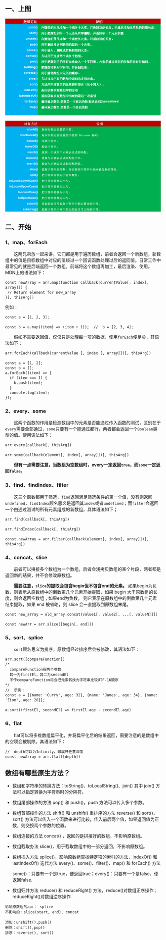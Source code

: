 ## 一、上图

![array](图片/数组用法.png)

![字符串用法](图片/字符串用法-1625660974499.png)

## 二、开始

### 1、map、forEach

  这两兄弟放一起来讲。它们都是用于遍历数组，前者会返回一个新数组，新数组中的值是目标数组中对应的值经过一个回调函数处理过后的返回值。日常工作中最常见的就是后端返回一个数组，前端将这个数组再加工，最后渲染、使用。MDN上的语法如下：

```
const newArray = arr.map(function callback(currentValue[, index[, array]]) {
 // Return element for new_array
}[, thisArg])
```

例如：

```
const a = [1, 2, 3];

const b = a.map((item) => (item + 1));  //  b = [2, 3, 4];
```

  假如不需要返回值，仅仅只是处理每一项的数据，使用`forEach`便足矣，其语法如下：

```
arr.forEach(callback(currentValue [, index [, array]])[, thisArg])

const a = [1, 2];
const b = [];
a.forEach((item) => {
  if (item === 1) {
    b.push(item);
  }
  console.log(item);
});
```

### 2、every、some

  这两个函数的作用是检测数组中的元素是否能通过传入函数的测试，区别在于`every`需要全部通过，`some`只要有一个能通过都行，两者都会返回一个`Boolean`类型的值。使用语法如下：

```
arr.every(callback[, thisArg])

arr.some(callback(element[, index[, array]])[, thisArg])
```

  **但有一点需要注意，当数组为空数组时，every一定返回`true`，而`some`一定返回`false`。**

### 3、find、findIndex、filter

  这三个函数都用于筛选，`find`返回满足筛选条件的第一个值，没有则返回`undefined`，`findIndex`顾名思义是返回其`index`或者`undefined`；而`filter`会返回一个由通过测试的所有元素组成的新数组，具体语法如下；

```
arr.find(callback[, thisArg])

arr.findIndex(callback[, thisArg])

const newArray = arr.filter(callback(element[, index[, array]])[, thisArg])
```

### 4、concat、slice

  前者可以拼接多个数组为一个数组，后者会浅拷贝数组的某个片段，两者都是返回新的结果，并不会修改原数组。

  **需要注意，`slice`的提取会包含begin但不包含end的元素。** 如果begin为负数，则表示从原数组中的倒数第几个元素开始提取，如果 begin 大于原数组的长度，则会返回空数组；如果end为负数， 则它表示在原数组中的倒数第几个元素结束提取，如果 end 被省略，则 slice 会一直提取到原数组末尾。

```
const new_array = old_array.concat(value1[, value2[, ...[, valueN]]])

const newArr = arr.slice([begin[, end]])
```

### 5、sort、splice

  `sort`顾名思义为排序，原数组经过排序后会被修改，其语法如下：

```
arr.sort([compareFunction])
/*
  compareFunction有两个参数
  其一为firstEl，其二为secondEl
  不传compareFunction将会把元素转换为字符串比较UTF-16顺序
*/
//  示例：
const a = [{name: 'Curry', age: 32}, {name: 'James', age: 34}, {name: 'Zion', age: 20}];

a.sort((firstEl, secondEl) => firstEl.age - secondEl.age)
```

### 6、flat

  flat可以将多维数组扁平化，并将扁平化后的结果返回，需要注意的是数组中的空项会被剔除。其语法如下：

```
//  depth可以为Infinity，即展开任意深度
const newArray = arr.flat([depth])
```



## 数组有哪些原生方法？

- 数组和字符串的转换方法：toString()、toLocalString()、join() 其中 join() 方法可以指定转换为字符串时的分隔符。

- 数组尾部操作的方法 pop() 和 push()，push 方法可以传入多个参数。

- 数组首部操作的方法 shift() 和 unshift() 重排序的方法 reverse() 和 sort()，sort() 方法可以传入一个函数来进行比较，传入前后两个值，如果返回值为正数，则交换两个参数的位置。

- 数组连接的方法 concat() ，返回的是拼接好的数组，不影响原数组。

- 数组截取办法 slice()，用于截取数组中的一部分返回，不影响原数组。

- 数组插入方法 splice()，影响原数组查找特定项的索引的方法，indexOf() 和 lastIndexOf() 迭代方法 every()、some()、filter()、map() 和 forEach() 方法

  some()：只要有一个是true，便返回true；every()：只要有一个是false，便返回false.

- 数组归并方法 reduce() 和 reduceRight() 方法，reduce()对数组正序操作；reduceRight()对数组逆序操作



```
影响原数组的api： splice
不影响的：slice(start, end), concat

添加：unshift(),push()
删除：shift(),pop()
排序：reverse(), sort()
```



